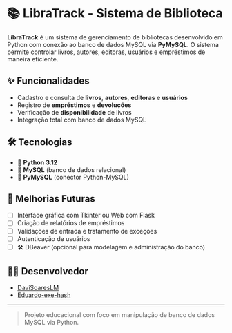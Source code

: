 # 📚 LibraTrack - Sistema de Biblioteca

**LibraTrack** é um sistema de gerenciamento de bibliotecas desenvolvido em Python com conexão ao banco de dados MySQL via **PyMySQL**. O sistema permite controlar livros, autores, editoras, usuários e empréstimos de maneira eficiente.

## ✨ Funcionalidades

- Cadastro e consulta de **livros**, **autores**, **editoras** e **usuários**
- Registro de **empréstimos** e **devoluções**
- Verificação de **disponibilidade** de livros
- Integração total com banco de dados MySQL

## 🛠️ Tecnologias

- 🐍 **Python 3.12**
- 🐬 **MySQL** (banco de dados relacional)
- 🔌 **PyMySQL** (conector Python-MySQL)


## 📌 Melhorias Futuras

* [ ] Interface gráfica com Tkinter ou Web com Flask
* [ ] Criação de relatórios de empréstimos
* [ ] Validações de entrada e tratamento de exceções
* [ ] Autenticação de usuários
* [ ] 🛠️ DBeaver (opcional para modelagem e administração do banco)

## 👨‍💻 Desenvolvedor

* [DaviSoaresLM](https://github.com/DaviSoaresLM)
* [Eduardo-exe-hash](https://github.com/Eduardo-exe-hash)
---

> Projeto educacional com foco em manipulação de banco de dados MySQL via Python.

```

